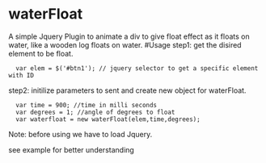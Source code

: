 # waterFloat
A simple Jquery Plugin to animate a div to give float effect as it floats on water, like a wooden log floats on water.
#Usage
step1: get the disired element to be float.
    
      var elem = $('#btn1'); // jquery selector to get a specific element with ID
      
step2: initilize parameters to sent and create new object for waterFloat.

      var time = 900; //time in milli seconds
      var degrees = 1; //angle of degrees to float
      var waterfloat = new waterFloat(elem,time,degrees);
      
Note: before using we have to load Jquery.

see example for better understanding
    

